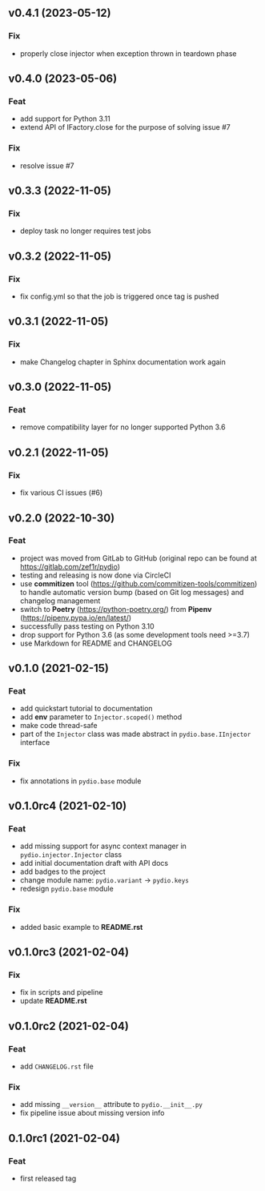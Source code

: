 ## v0.4.1 (2023-05-12)

### Fix

- properly close injector when exception thrown in teardown phase

## v0.4.0 (2023-05-06)

### Feat

- add support for Python 3.11
- extend API of IFactory.close for the purpose of solving issue #7

### Fix

- resolve issue #7

## v0.3.3 (2022-11-05)

### Fix

- deploy task no longer requires test jobs

## v0.3.2 (2022-11-05)

### Fix

- fix config.yml so that the job is triggered once tag is pushed

## v0.3.1 (2022-11-05)

### Fix

- make Changelog chapter in Sphinx documentation work again

## v0.3.0 (2022-11-05)

### Feat

- remove compatibility layer for no longer supported Python 3.6

## v0.2.1 (2022-11-05)

### Fix

- fix various CI issues (#6)

## v0.2.0 (2022-10-30)

### Feat

- project was moved from GitLab to GitHub (original repo can be found at
  https://gitlab.com/zef1r/pydio)
- testing and releasing is now done via CircleCI
- use **commitizen** tool (https://github.com/commitizen-tools/commitizen) to handle automatic version bump (based on Git log messages) and changelog management
- switch to **Poetry** (https://python-poetry.org/) from **Pipenv** (https://pipenv.pypa.io/en/latest/)
- successfully pass testing on Python 3.10
- drop support for Python 3.6 (as some development tools need >=3.7)
- use Markdown for README and CHANGELOG

## v0.1.0 (2021-02-15)

### Feat

- add quickstart tutorial to documentation
- add **env** parameter to `Injector.scoped()` method
- make code thread-safe
- part of the `Injector` class was made abstract in `pydio.base.IInjector` interface

### Fix

- fix annotations in `pydio.base` module

## v0.1.0rc4 (2021-02-10)

### Feat

- add missing support for async context manager in `pydio.injector.Injector` class
- add initial documentation draft with API docs
- add badges to the project
- change module name: `pydio.variant` -> `pydio.keys`
- redesign `pydio.base` module

### Fix

- added basic example to **README.rst**

## v0.1.0rc3 (2021-02-04)

### Fix

- fix in scripts and pipeline
- update **README.rst**

## v0.1.0rc2 (2021-02-04)

### Feat

- add `CHANGELOG.rst` file

### Fix
- add missing ``__version__`` attribute to ``pydio.__init__.py``
- fix pipeline issue about missing version info

## 0.1.0rc1 (2021-02-04)

### Feat

- first released tag
